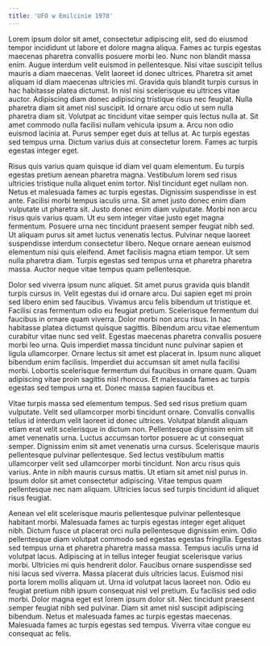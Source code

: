 ```yaml
---
title: 'UFO w Emilcinie 1978'
---
```


Lorem ipsum dolor sit amet, consectetur adipiscing elit, sed do eiusmod tempor incididunt ut labore et dolore magna aliqua. Fames ac turpis egestas maecenas pharetra convallis posuere morbi leo. Nunc non blandit massa enim. Augue interdum velit euismod in pellentesque. Nisi vitae suscipit tellus mauris a diam maecenas. Velit laoreet id donec ultrices. Pharetra sit amet aliquam id diam maecenas ultricies mi. Gravida quis blandit turpis cursus in hac habitasse platea dictumst. In nisl nisi scelerisque eu ultrices vitae auctor. Adipiscing diam donec adipiscing tristique risus nec feugiat. Nulla pharetra diam sit amet nisl suscipit. Id ornare arcu odio ut sem nulla pharetra diam sit. Volutpat ac tincidunt vitae semper quis lectus nulla at. Sit amet commodo nulla facilisi nullam vehicula ipsum a. Arcu non odio euismod lacinia at. Purus semper eget duis at tellus at. Ac turpis egestas sed tempus urna. Dictum varius duis at consectetur lorem. Fames ac turpis egestas integer eget.

Risus quis varius quam quisque id diam vel quam elementum. Eu turpis egestas pretium aenean pharetra magna. Vestibulum lorem sed risus ultricies tristique nulla aliquet enim tortor. Nisl tincidunt eget nullam non. Netus et malesuada fames ac turpis egestas. Dignissim suspendisse in est ante. Facilisi morbi tempus iaculis urna. Sit amet justo donec enim diam vulputate ut pharetra sit. Justo donec enim diam vulputate. Morbi non arcu risus quis varius quam. Ut eu sem integer vitae justo eget magna fermentum. Posuere urna nec tincidunt praesent semper feugiat nibh sed. Ut aliquam purus sit amet luctus venenatis lectus. Pulvinar neque laoreet suspendisse interdum consectetur libero. Neque ornare aenean euismod elementum nisi quis eleifend. Amet facilisis magna etiam tempor. Ut sem nulla pharetra diam. Turpis egestas sed tempus urna et pharetra pharetra massa. Auctor neque vitae tempus quam pellentesque.

Dolor sed viverra ipsum nunc aliquet. Sit amet purus gravida quis blandit turpis cursus in. Velit egestas dui id ornare arcu. Dui sapien eget mi proin sed libero enim sed faucibus. Vivamus arcu felis bibendum ut tristique et. Facilisi cras fermentum odio eu feugiat pretium. Scelerisque fermentum dui faucibus in ornare quam viverra. Dolor morbi non arcu risus. In hac habitasse platea dictumst quisque sagittis. Bibendum arcu vitae elementum curabitur vitae nunc sed velit. Egestas maecenas pharetra convallis posuere morbi leo urna. Quis imperdiet massa tincidunt nunc pulvinar sapien et ligula ullamcorper. Ornare lectus sit amet est placerat in. Ipsum nunc aliquet bibendum enim facilisis. Imperdiet dui accumsan sit amet nulla facilisi morbi. Lobortis scelerisque fermentum dui faucibus in ornare quam. Quam adipiscing vitae proin sagittis nisl rhoncus. Et malesuada fames ac turpis egestas sed tempus urna et. Donec massa sapien faucibus et.

Vitae turpis massa sed elementum tempus. Sed sed risus pretium quam vulputate. Velit sed ullamcorper morbi tincidunt ornare. Convallis convallis tellus id interdum velit laoreet id donec ultrices. Volutpat blandit aliquam etiam erat velit scelerisque in dictum non. Pellentesque dignissim enim sit amet venenatis urna. Luctus accumsan tortor posuere ac ut consequat semper. Dignissim enim sit amet venenatis urna cursus. Scelerisque mauris pellentesque pulvinar pellentesque. Sed lectus vestibulum mattis ullamcorper velit sed ullamcorper morbi tincidunt. Non arcu risus quis varius. Ante in nibh mauris cursus mattis. Ut etiam sit amet nisl purus in. Ipsum dolor sit amet consectetur adipiscing. Vitae tempus quam pellentesque nec nam aliquam. Ultricies lacus sed turpis tincidunt id aliquet risus feugiat.

Aenean vel elit scelerisque mauris pellentesque pulvinar pellentesque habitant morbi. Malesuada fames ac turpis egestas integer eget aliquet nibh. Dictum fusce ut placerat orci nulla pellentesque dignissim enim. Odio pellentesque diam volutpat commodo sed egestas egestas fringilla. Egestas sed tempus urna et pharetra pharetra massa massa. Tempus iaculis urna id volutpat lacus. Adipiscing at in tellus integer feugiat scelerisque varius morbi. Ultricies mi quis hendrerit dolor. Faucibus ornare suspendisse sed nisi lacus sed viverra. Massa placerat duis ultricies lacus. Euismod nisi porta lorem mollis aliquam ut. Urna id volutpat lacus laoreet non. Odio eu feugiat pretium nibh ipsum consequat nisl vel pretium. Eu facilisis sed odio morbi. Dolor magna eget est lorem ipsum dolor sit. Nec tincidunt praesent semper feugiat nibh sed pulvinar. Diam sit amet nisl suscipit adipiscing bibendum. Netus et malesuada fames ac turpis egestas maecenas. Malesuada fames ac turpis egestas sed tempus. Viverra vitae congue eu consequat ac felis.